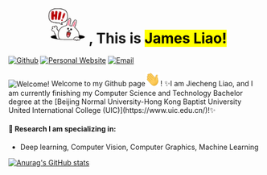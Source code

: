 <div>
  <h1 align="center"> 
    <strong>
      <img src="https://github.com/ffftuanxxx/ffftuanxxx/blob/main/hi.gif" width="90px">, This is <mark>James Liao!</mark>
    </strong>
  </h1>
</div>

[![Github](https://img.shields.io/badge/-Github-000?style=flat&logo=Github&logoColor=white)](https://github.com/ffftuanxxx)
[![Personal Website](https://img.shields.io/badge/Personal%20Website-8A2BE2)](https://elucidator.cn)
[![Email](https://img.shields.io/badge/Email-00FFFF)](mailto:1544521055@qq.com)
<!--[![Linkedin](https://img.shields.io/badge/-LinkedIn-blue?style=flat&logo=Linkedin&logoColor=white)](https://www.linkedin.com/in/froldanzafra/)-->
<img src="https://i.imgur.com/dTYwdG1.gif" alt="Welcome!" width="300"/>
Welcome to my Github page<img src="https://github.com/ABSphreak/ABSphreak/blob/master/gifs/Hi.gif" width="30px">!  
✨I am Jiecheng Liao, and I am currently finishing my Computer Science and Technology Bachelor degree at the [Beijing Normal University-Hong Kong Baptist University United International College (UIC)](https://www.uic.edu.cn/)!✨

#### 🌱 Research I am specializing in: 
- Deep learning, Computer Vision, Computer Graphics, Machine Learning

[![Anurag's GitHub stats](https://github-readme-stats.vercel.app/api?username=ffftuanxxx)](https://github.com/anuraghazra/github-readme-stats)
<!--**ffftuanxxx/ffftuanxxx** is a ✨ _special_ ✨ repository because its `README.md` (this file) appears on your GitHub profile.
👋
Here are some ideas to get you started:-->

<!--- 🔭 I’m a normal CST student at [Beijing Normal University-Hong Kong Baptist University United International College (UIC)](https://www.uic.edu.cn/)-->
<!--- 🌱 I’m currently learning ...
- 👯 I’m looking to collaborate on ...
- 🤔 I’m looking for help with ...
- 💬 Ask me about ...
- 📫 How to reach me: ...
- 😄 Pronouns: ...
- ⚡ Fun fact: ...-->
